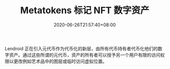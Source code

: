 ﻿---
title: "Metatokens 标记 NFT 数字资产"
date: 2020-06-26T21:57:40+08:00
lastmod: 2020-06-26T16:45:40+08:00
draft: false
authors: ["Winifred"]
description: "Lendroid 正在引入元代币作为代币化的新层，由所有代币持有者代币化他们的数字资产。通过这些所谓的元代币，资产的所有者可以授予另一个用户有限的访问权限以更改例如艺术品中的图层或临时访问虚拟位置。"
featuredImage: "metatokens-tokenize-nft-digital-assets.jpg"
tags: ["Virtual World","虚拟世界","Play to Earn"]
categories: ["news"]
news: ["虚拟世界"]
weight: 
lightgallery: true
pinned: false
recommend: false
recommend1: false
---

Lendroid 正在引入元代币作为代币化的新层，由所有代币持有者代币化他们的数字资产。通过这些所谓的元代币，资产的所有者可以授予另一个用户有限的访问权限以更改例如艺术品中的图层或临时访问虚拟位置。

<!--more-->

